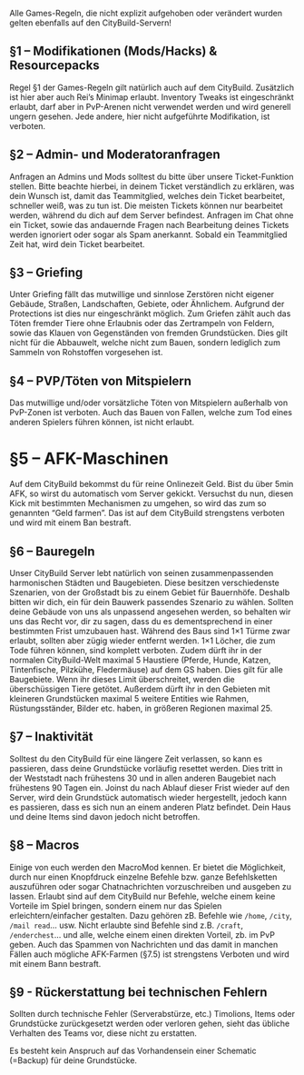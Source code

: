 Alle Games-Regeln, die nicht explizit aufgehoben oder verändert wurden gelten ebenfalls auf den CityBuild-Servern!

## §1 – Modifikationen (Mods/Hacks) & Resourcepacks
Regel §1 der Games-Regeln gilt natürlich auch auf dem CityBuild. Zusätzlich ist hier aber auch Rei’s Minimap erlaubt.
Inventory Tweaks ist eingeschränkt erlaubt, darf aber in PvP-Arenen nicht verwendet werden und wird generell ungern gesehen. Jede andere, hier nicht aufgeführte Modifikation, ist verboten.

## §2 – Admin- und Moderatoranfragen
Anfragen an Admins und Mods solltest du bitte über unsere Ticket-Funktion stellen. Bitte beachte hierbei, in deinem Ticket verständlich zu erklären, was dein Wunsch ist,
damit das Teammitglied, welches dein Ticket bearbeitet, schneller weiß, was zu tun ist. Die meisten Tickets können nur bearbeitet werden, während du dich auf dem Server befindest.
Anfragen im Chat ohne ein Ticket, sowie das andauernde Fragen nach Bearbeitung deines Tickets werden ignoriert oder sogar als Spam anerkannt. Sobald ein Teammitglied Zeit hat, 
wird dein Ticket bearbeitet.

## §3 – Griefing
Unter Griefing fällt das mutwillige und sinnlose Zerstören nicht eigener Gebäude, Straßen, Landschaften, Gebiete, oder Ähnlichem. 
Aufgrund der Protections ist dies nur eingeschränkt möglich. Zum Griefen zählt auch das Töten fremder Tiere ohne Erlaubnis oder das Zertrampeln von Feldern, sowie das Klauen von Gegenständen 
von fremden Grundstücken. Dies gilt nicht für die Abbauwelt, welche nicht zum Bauen, sondern lediglich zum Sammeln von Rohstoffen vorgesehen ist.

## §4 – PVP/Töten von Mitspielern
Das mutwillige und/oder vorsätzliche Töten von Mitspielern außerhalb von PvP-Zonen ist verboten. Auch das Bauen von Fallen, welche zum Tod eines anderen Spielers führen können, ist nicht erlaubt.

# §5 – AFK-Maschinen
Auf dem CityBuild bekommst du für reine Onlinezeit Geld. Bist du über 5min AFK, so wirst du automatisch vom Server gekickt. Versuchst du nun, diesen Kick mit bestimmten Mechanismen zu umgehen,
so wird das zum so genannten “Geld farmen”. Das ist auf dem CityBuild strengstens verboten und wird mit einem Ban bestraft.

## §6 – Bauregeln
Unser CityBuild Server lebt natürlich von seinen zusammenpassenden harmonischen Städten und Baugebieten. Diese besitzen verschiedenste Szenarien, von der Großstadt bis zu einem Gebiet für Bauernhöfe.
Deshalb bitten wir dich, ein für dein Bauwerk passendes Szenario zu wählen. Sollten deine Gebäude von uns als unpassend angesehen werden, so behalten wir uns das Recht vor, dir zu sagen, 
dass du es dementsprechend in einer bestimmten Frist umzubauen hast. Während des Baus sind 1×1 Türme zwar erlaubt, sollten aber zügig wieder entfernt werden. 1×1 Löcher, die zum Tode führen können,
sind komplett verboten. Zudem dürft ihr in der normalen CityBuild-Welt maximal 5 Haustiere (Pferde, Hunde, Katzen, Tintenfische, Pilzkühe, Fledermäuse) auf dem GS haben. Dies gilt für alle Baugebiete.
Wenn ihr dieses Limit überschreitet, werden die überschüssigen Tiere getötet. Außerdem dürft ihr in den Gebieten mit kleineren Grundstücken maximal 5 weitere Entities wie Rahmen, Rüstungsständer,
Bilder etc. haben, in größeren Regionen maximal 25.

## §7 – Inaktivität
Solltest du den CityBuild für eine längere Zeit verlassen, so kann es passieren, dass deine Grundstücke vorläufig resettet werden. Dies tritt in der Weststadt nach frühestens 30 und in allen anderen
Baugebiet nach frühestens 90 Tagen ein.
Joinst du nach Ablauf dieser Frist wieder auf den Server, wird dein Grundstück automatisch wieder hergestellt, jedoch kann es passieren, dass es sich nun an einem anderen Platz befindet.
Dein Haus und deine Items sind davon jedoch nicht betroffen.


## §8 – Macros
Einige von euch werden den MacroMod kennen. Er bietet die Möglichkeit, durch nur einen Knopfdruck einzelne Befehle bzw. ganze Befehlsketten auszuführen oder sogar Chatnachrichten vorzuschreiben und ausgeben zu lassen.
Erlaubt sind auf dem CityBuild nur Befehle, welche einem keine Vorteile im Spiel bringen, sondern einem nur das Spielen erleichtern/einfacher gestalten. Dazu gehören zB. Befehle wie `/home`, `/city`, `/mail read`… usw. 
Nicht erlaubte sind Befehle sind z.B. `/craft`, `/enderchest`… und alle, welche einem einen direkten Vorteil, zb. im PvP geben. Auch das Spammen von Nachrichten und das damit in manchen Fällen auch mögliche AFK-Farmen 
(§7.5) ist strengstens Verboten und wird mit einem Bann bestraft.

## §9 - Rückerstattung bei technischen Fehlern
Sollten durch technische Fehler (Serverabstürze, etc.) Timolions, Items oder Grundstücke zurückgesetzt werden oder verloren gehen, sieht das übliche Verhalten des Teams vor, diese nicht zu erstatten.


Es besteht kein Anspruch auf das Vorhandensein einer Schematic (=Backup) für deine Grundstücke.